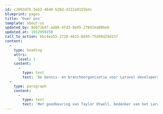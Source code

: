 ```yaml
---
id: c2893d75-5eb2-4840-b20d-d222a9155b4c
blueprint: pages
title: 'Over ons'
template: about-us
updated_by: 8d873b47-ad86-4fd3-9e95-27842ea80beb
updated_at: 1652959150
call_to_action: 6bc4ea55-2728-4615-8d45-75d49d29d157
content:
  -
    type: heading
    attrs:
      level: 1
    content:
      -
        type: text
        text: 'De kennis- en brancheorganisatie voor Laravel developers'
  -
    type: paragraph
    content:
      -
        type: text
        text: 'Met goedkeuring van Taylor Otwell, bedenker van het Laravel Framework, heeft een zevental bedrijven het initiatief genomen om het gebruik van Laravel in Nederland verder te professionaliseren. In juni 2019 is daarom de Dutch Laravel Foundation opgericht.'
---
```

